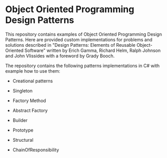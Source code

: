 Object Oriented Programming Design Patterns
==========
This repository contains examples of Object Oriented Programming Design Patterns. Here are provided custom implementations for problems and solutions described in "Design Patterns: Elements of Reusable Object-Oriented Software" written by Erich Gamma, Richard Helm, Ralph Johnson and John Vlissides with a foreword by Grady Booch.

The repository contains the following patterns implementations in C# with example how to use them:

* Creational patterns
 * Singleton
 * Factory Method
 * Abstract Factory
 * Builder
 * Prototype

* Structural
 * ChainOfResponsibility